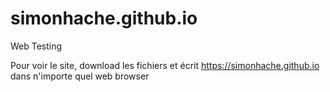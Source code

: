 # simonhache.github.io
Web Testing

Pour voir le site, download les fichiers et écrit https://simonhache.github.io dans n'importe quel web browser
